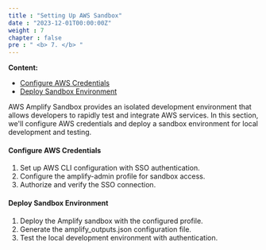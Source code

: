 ```yaml
---
title : "Setting Up AWS Sandbox"
date : "2023-12-01T00:00:00Z"
weight : 7
chapter : false
pre : " <b> 7. </b> "
---
```


**Content:**
- [Configure AWS Credentials](7.1-configure-aws-credentials/)
- [Deploy Sandbox Environment](7.2-deploy-sandbox-environment/)

AWS Amplify Sandbox provides an isolated development environment that allows developers to rapidly test and integrate AWS services. In this section, we'll configure AWS credentials and deploy a sandbox environment for local development and testing.

#### Configure AWS Credentials

1. Set up AWS CLI configuration with SSO authentication.
2. Configure the amplify-admin profile for sandbox access.
3. Authorize and verify the SSO connection.

#### Deploy Sandbox Environment

1. Deploy the Amplify sandbox with the configured profile.
2. Generate the amplify_outputs.json configuration file.
3. Test the local development environment with authentication.